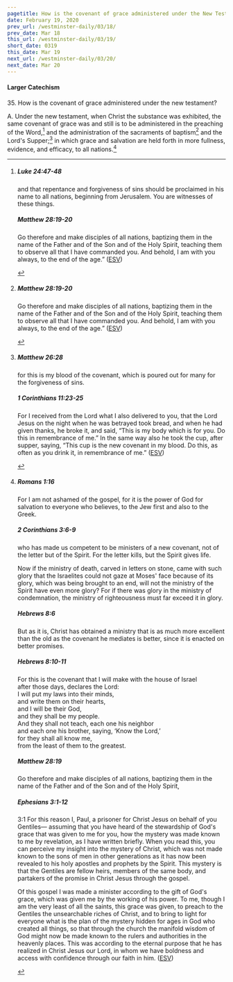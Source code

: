 ```yaml
---
pagetitle: How is the covenant of grace administered under the New Testament?
date: February 19, 2020
prev_url: /westminster-daily/03/18/
prev_date: Mar 18
this_url: /westminster-daily/03/19/
short_date: 0319
this_date: Mar 19
next_url: /westminster-daily/03/20/
next_date: Mar 20
---
```


#### Larger Catechism

35\. How is the covenant of grace administered under the new testament?

A. Under the new testament, when Christ the substance was exhibited, the same covenant of grace was and still is to be administered in the preaching of the Word,[^fnref:wlc1] and the administration of the sacraments of baptism[^fnref:wlc2] and the Lord's Supper;[^fnref:wlc3] in which grace and salvation are held forth in more fullness, evidence, and efficacy, to all nations.[^fnref:wlc4]


[^fnref:wlc1]: <div class="esv"><h5>Luke 24:47-48</h5> <div class="esv-text"><p id="p42024047.01-1"><span class="woc">and that repentance and forgiveness of sins should be proclaimed in his name to all nations, beginning from Jerusalem.</span> <span class="woc">You are witnesses of these things.</span></p> </div><h5>Matthew 28:19-20</h5> <div class="esv-text"><p id="p40028019.01-2"><span class="woc">Go therefore and make disciples of all nations, baptizing them in the name of the Father and of the Son and of the Holy Spirit,</span> <span class="woc">teaching them to observe all that I have commanded you. And behold, I am with you always, to the end of the age.&#8221;</span>  (<a href="http://www.esv.org" class="copyright">ESV</a>)</p> </div> </div>

[^fnref:wlc2]: <div class="esv"><h5>Matthew 28:19-20</h5> <div class="esv-text"><p id="p40028019.01-1"><span class="woc">Go therefore and make disciples of all nations, baptizing them in the name of the Father and of the Son and of the Holy Spirit,</span> <span class="woc">teaching them to observe all that I have commanded you. And behold, I am with you always, to the end of the age.&#8221;</span>  (<a href="http://www.esv.org" class="copyright">ESV</a>)</p> </div> </div>

[^fnref:wlc3]: <div class="esv"><h5>Matthew 26:28</h5> <div class="esv-text"><p id="p40026028.01-1"><span class="woc">for this is my blood of the covenant, which is poured out for many for the forgiveness of sins.</span></p> </div><h5>1 Corinthians 11:23-25</h5> <div class="esv-text"><p id="p46011023.01-2">For I received from the Lord what I also delivered to you, that the Lord Jesus on the night when he was betrayed took bread, and when he had given thanks, he broke it, and said, <span class="woc">&#8220;This is my body which is for you. Do this in remembrance of me.&#8221;</span> In the same way also he took the cup, after supper, saying, <span class="woc">&#8220;This cup is the new covenant in my blood. Do this, as often as you drink it, in remembrance of me.&#8221;</span>  (<a href="http://www.esv.org" class="copyright">ESV</a>)</p> </div> </div>

[^fnref:wlc4]: <div class="esv"><h5>Romans 1:16</h5> <div class="esv-text"> <p id="p45001016.07-1">For I am not ashamed of the gospel, for it is the power of God for salvation to everyone who believes, to the Jew first and also to the Greek.</p> </div><h5>2 Corinthians 3:6-9</h5> <div class="esv-text"><p id="p47003006.01-2">who has made us competent to be ministers of a new covenant, not of the letter but of the Spirit. For the letter kills, but the Spirit gives life.</p>  <p id="p47003007.01-2">Now if the ministry of death, carved in letters on stone, came with such glory that the Israelites could not gaze at Moses' face because of its glory, which was being brought to an end, will not the ministry of the Spirit have even more glory? For if there was glory in the ministry of condemnation, the ministry of righteousness must far exceed it in glory.</p> </div><h5>Hebrews 8:6</h5> <div class="esv-text"><p id="p58008006.01-3">But as it is, Christ has obtained a ministry that is as much more excellent than the old as the covenant he mediates is better, since it is enacted on better promises.</p> </div><h5>Hebrews 8:10-11</h5> <div class="esv-text"><div class="block-indent"> <p class="line-group" id="p58008010.01-4">For this is the covenant that I will make with the house of Israel<br /> <span class="indent"></span>after those days, declares the Lord:<br /> I will put my laws into their minds,<br /> <span class="indent"></span>and write them on their hearts,<br /> and I will be their God,<br /> <span class="indent"></span>and they shall be my people.<br />  And they shall not teach, each one his neighbor<br /> <span class="indent"></span>and each one his brother, saying, &#8216;Know the Lord,&#8217;<br /> for they shall all know me,<br /> <span class="indent"></span>from the least of them to the greatest.</p> </div> </div><h5>Matthew 28:19</h5> <div class="esv-text"><p id="p40028019.01-5"><span class="woc">Go therefore and make disciples of all nations, baptizing them in the name of the Father and of the Son and of the Holy Spirit,</span></p> </div><h5>Ephesians 3:1-12</h5> <div class="esv-text"> <p id="p49003001.07-6"><span class="chapter-num" id="v49003001-6">3:1&nbsp;</span>For this reason I, Paul, a prisoner for Christ Jesus on behalf of you Gentiles&#8212; assuming that you have heard of the stewardship of God's grace that was given to me for you, how the mystery was made known to me by revelation, as I have written briefly. When you read this, you can perceive my insight into the mystery of Christ, which was not made known to the sons of men in other generations as it has now been revealed to his holy apostles and prophets by the Spirit. This mystery is that the Gentiles are fellow heirs, members of the same body, and partakers of the promise in Christ Jesus through the gospel.</p>  <p id="p49003007.01-6">Of this gospel I was made a minister according to the gift of God's grace, which was given me by the working of his power. To me, though I am the very least of all the saints, this grace was given, to preach to the Gentiles the unsearchable riches of Christ, and to bring to light for everyone what is the plan of the mystery hidden for ages in God who created all things, so that through the church the manifold wisdom of God might now be made known to the rulers and authorities in the heavenly places. This was according to the eternal purpose that he has realized in Christ Jesus our Lord, in whom we have boldness and access with confidence through our faith in him.  (<a href="http://www.esv.org" class="copyright">ESV</a>)</p> </div> </div>


